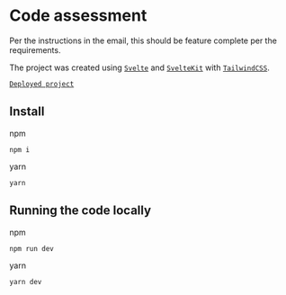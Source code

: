 # Code assessment

Per the instructions in the email, this should be feature complete per the requirements.

The project was created using [`Svelte`](https://svelte.dev/) and [`SvelteKit`](https://kit.svelte.dev/) with [`TailwindCSS`](https://tailwindcss.com/).

[`Deployed project`](https://ideal-octo-spork.vercel.app/)

## Install

npm
```
npm i
```

yarn
```
yarn
```

## Running the code locally

npm
```
npm run dev
```

yarn
```
yarn dev
```
